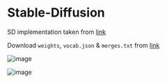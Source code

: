 # Stable-Diffusion
SD implementation taken from [link](https://github.com/hkproj/pytorch-stable-diffusion/)

Download `weights`, `vocab.json` & `merges.txt` from [link](https://huggingface.co/runwayml/stable-diffusion-v1-5/tree/main)


![image](https://github.com/user-attachments/assets/fa07855e-3e43-4617-8ff7-7fc34f95ce13)


![image](https://github.com/user-attachments/assets/1a35f243-20c7-4087-bb24-b507c377af8a)
